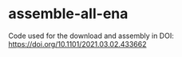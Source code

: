# assemble-all-ena
Code used for the download and assembly in DOI: https://doi.org/10.1101/2021.03.02.433662
